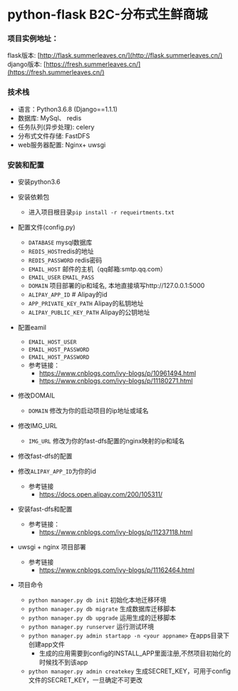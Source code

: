 # python-flask B2C-分布式生鲜商城

### 项目实例地址：
flask版本: [http://flask.summerleaves.cn/](http://flask.summerleaves.cn/)    
django版本: [https://fresh.summerleaves.cn/](https://fresh.summerleaves.cn/)    

###  技术栈
* 语言：Python3.6.8  (Django==1.1.1)
* 数据库: MySql、 redis 
* 任务队列(异步处理): celery
* 分布式文件存储: FastDFS
* web服务器配置: Nginx+ uwsgi


###  安装和配置
* 安装python3.6
* 安装依赖包  
    * 进入项目根目录`pip install -r requeirtments.txt`
* 配置文件(config.py)
    * `DATABASE` mysql数据库
    * `REDIS_HOST`redis的地址
	* `REDIS_PASSWORD` redis密码
	* `EMAIL_HOST` 邮件的主机（qq邮箱:smtp.qq.com）
	* `EMAIL_USER` `EMAIL_PASS`
	*  `DOMAIN` 项目部署的ip和域名, 本地直接填写http://127.0.0.1:5000
	* `ALIPAY_APP_ID` # Alipay的id
	* `APP_PRIVATE_KEY_PATH` Alipay的私钥地址
	* `ALIPAY_PUBLIC_KEY_PATH` Alipay的公钥地址
* 配置eamil
    * `EMAIL_HOST_USER`
    * `EMAIL_HOST_PASSWORD`
    * `EMAIL_HOST_PASSWORD`
    * 参考链接：
        * https://www.cnblogs.com/ivy-blogs/p/10961494.html
        * https://www.cnblogs.com/ivy-blogs/p/11180271.html
* 修改DOMAIL
    * `DOMAIN` 修改为你的启动项目的ip地址或域名
* 修改IMG_URL
    * `IMG_URL` 修改为你的fast-dfs配置的nginx映射的ip和域名
* 修改fast-dfs的配置
* 修改`ALIPAY_APP_ID`为你的id
    * 参考链接
        * https://docs.open.alipay.com/200/105311/
* 安装fast-dfs和配置
    * 参考链接：
        * https://www.cnblogs.com/ivy-blogs/p/11237118.html
* uwsgi + nginx 项目部署
    * 参考链接
        * https://www.cnblogs.com/ivy-blogs/p/11162464.html

* 项目命令
	* `python manager.py db init`  初始化本地迁移环境
	* `python manager.py db migrate` 生成数据库迁移脚本
	* `python manager.py db upgrade` 运用生成的迁移脚本
	* `python manager.py runserver`  运行测试环境
	* `python manager.py admin startapp -n <your appname>`  在apps目录下创建app文件
		* 生成的应用需要到config的INSTALL_APP里面注册,不然项目初始化的时候找不到该app
	* `python manager.py admin createkey` 生成SECRET_KEY，可用于config文件的SECRET_KEY，一旦确定不可更改
	
	
	
	
	
	
	
	
	
	
	
	